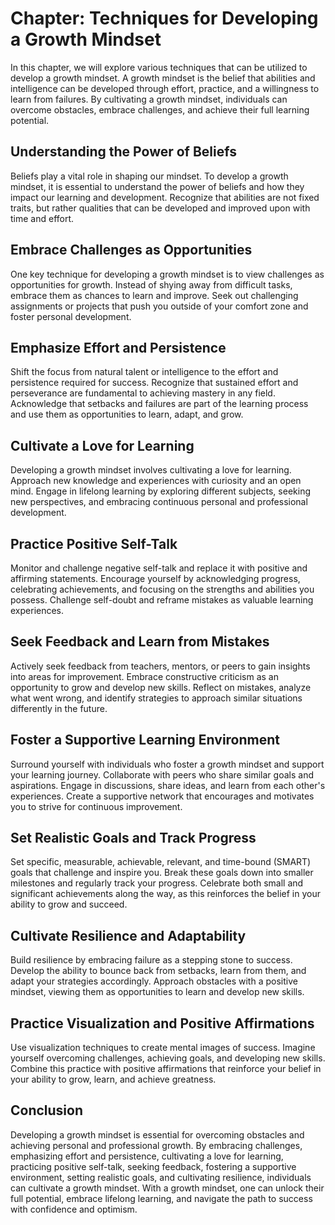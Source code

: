 Chapter: Techniques for Developing a Growth Mindset
===================================================

In this chapter, we will explore various techniques that can be utilized to develop a growth mindset. A growth mindset is the belief that abilities and intelligence can be developed through effort, practice, and a willingness to learn from failures. By cultivating a growth mindset, individuals can overcome obstacles, embrace challenges, and achieve their full learning potential.

Understanding the Power of Beliefs
----------------------------------

Beliefs play a vital role in shaping our mindset. To develop a growth mindset, it is essential to understand the power of beliefs and how they impact our learning and development. Recognize that abilities are not fixed traits, but rather qualities that can be developed and improved upon with time and effort.

Embrace Challenges as Opportunities
-----------------------------------

One key technique for developing a growth mindset is to view challenges as opportunities for growth. Instead of shying away from difficult tasks, embrace them as chances to learn and improve. Seek out challenging assignments or projects that push you outside of your comfort zone and foster personal development.

Emphasize Effort and Persistence
--------------------------------

Shift the focus from natural talent or intelligence to the effort and persistence required for success. Recognize that sustained effort and perseverance are fundamental to achieving mastery in any field. Acknowledge that setbacks and failures are part of the learning process and use them as opportunities to learn, adapt, and grow.

Cultivate a Love for Learning
-----------------------------

Developing a growth mindset involves cultivating a love for learning. Approach new knowledge and experiences with curiosity and an open mind. Engage in lifelong learning by exploring different subjects, seeking new perspectives, and embracing continuous personal and professional development.

Practice Positive Self-Talk
---------------------------

Monitor and challenge negative self-talk and replace it with positive and affirming statements. Encourage yourself by acknowledging progress, celebrating achievements, and focusing on the strengths and abilities you possess. Challenge self-doubt and reframe mistakes as valuable learning experiences.

Seek Feedback and Learn from Mistakes
-------------------------------------

Actively seek feedback from teachers, mentors, or peers to gain insights into areas for improvement. Embrace constructive criticism as an opportunity to grow and develop new skills. Reflect on mistakes, analyze what went wrong, and identify strategies to approach similar situations differently in the future.

Foster a Supportive Learning Environment
----------------------------------------

Surround yourself with individuals who foster a growth mindset and support your learning journey. Collaborate with peers who share similar goals and aspirations. Engage in discussions, share ideas, and learn from each other's experiences. Create a supportive network that encourages and motivates you to strive for continuous improvement.

Set Realistic Goals and Track Progress
--------------------------------------

Set specific, measurable, achievable, relevant, and time-bound (SMART) goals that challenge and inspire you. Break these goals down into smaller milestones and regularly track your progress. Celebrate both small and significant achievements along the way, as this reinforces the belief in your ability to grow and succeed.

Cultivate Resilience and Adaptability
-------------------------------------

Build resilience by embracing failure as a stepping stone to success. Develop the ability to bounce back from setbacks, learn from them, and adapt your strategies accordingly. Approach obstacles with a positive mindset, viewing them as opportunities to learn and develop new skills.

Practice Visualization and Positive Affirmations
------------------------------------------------

Use visualization techniques to create mental images of success. Imagine yourself overcoming challenges, achieving goals, and developing new skills. Combine this practice with positive affirmations that reinforce your belief in your ability to grow, learn, and achieve greatness.

Conclusion
----------

Developing a growth mindset is essential for overcoming obstacles and achieving personal and professional growth. By embracing challenges, emphasizing effort and persistence, cultivating a love for learning, practicing positive self-talk, seeking feedback, fostering a supportive environment, setting realistic goals, and cultivating resilience, individuals can cultivate a growth mindset. With a growth mindset, one can unlock their full potential, embrace lifelong learning, and navigate the path to success with confidence and optimism.
